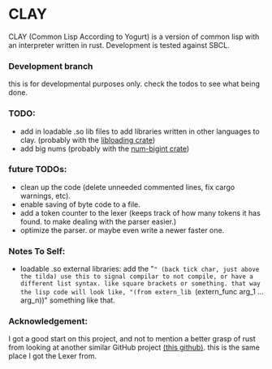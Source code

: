 # CLAY
CLAY (Common Lisp According to Yogurt) is a version of common lisp with an
interpreter written in rust. Development is tested against SBCL.


### Development branch

this is for developmental purposes only. check the todos to see what being done.


### TODO:

* add in loadable .so lib files to add libraries written in other languages to
  clay. (probably with the [libloading crate](https://lib.rs/crates/libloading))
* add big nums (probably with the [num-bigint crate](https://lib.rs/crates/num-bigint))


### future TODOs:

* clean up the code (delete unneeded commented lines, fix cargo warnings, etc).
* enable saving of byte code to a file.
* add a token counter to the lexer (keeps track of how many tokens it has found.
  to make dealing with the parser easier.)
* optimize the parser. or maybe even write a newer faster one.


### Notes To Self:
* loadable .so external libraries: add the "`" (back tick char, just above the
  tilda) use this to signal compilar to not compile, or have a different list
  syntax. like square brackets or something. that way the lisp code will look
  like, "(from extern_lib `(extern_func arg_1 ... arg_n))" something like that.


### Acknowledgement:

I got a good start on this project, and not to mention a better grasp of rust
from looking at another similar GitHub project [(this github)](https://github.com/samrat/rusl/blob/master/src/lexer.rs "samrat/rusl").
this is the same place I got the Lexer from.
